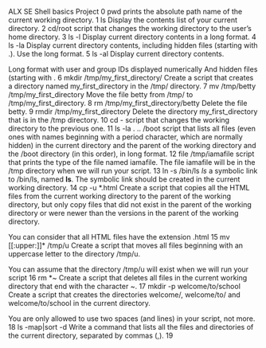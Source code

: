 ALX SE Shell basics Project
0 pwd prints the absolute path name of the current working directory.
1 ls Display the contents list of your current directory. 
2 cd/root script that changes the working directory to the user’s home directory.
3 ls -l Display current directory contents in a long format.
4 ls -la Display current directory contents, including hidden files (starting with .). Use the long format.
5 ls -al Display current directory contents.

Long format
with user and group IDs displayed numerically
And hidden files (starting with .
6 mkdir /tmp/my_first_directory/ Create a script that creates a directory named my_first_directory in the /tmp/ directory.
7 mv /tmp/betty /tmp/my_first_directory Move the file betty from /tmp/ to /tmp/my_first_directory.
8 rm /tmp/my_first_directory/betty Delete the file betty.
9 rmdir /tmp/my_first_directory Delete the directory my_first_directory that is in the /tmp directory.
10 cd - script that changes the working directory to the previous one.
11 ls -la . .. /boot script that lists all files (even ones with names beginning with a period character, which are normally hidden) in the current directory and the parent of the working directory and the /boot directory (in this order), in long format.
12  file /tmp/iamafile script that prints the type of the file named iamafile. The file iamafile will be in the /tmp directory when we will run your script.
13 ln -s /bin/ls _ls_ a symbolic link to /bin/ls, named __ls__. The symbolic link should be created in the current working directory.
14 cp -u *.html Create a script that copies all the HTML files from the current working directory to the parent of the working directory, but only copy files that did not exist in the parent of the working directory or were newer than the versions in the parent of the working directory.

You can consider that all HTML files have the extension .html
15 mv [[:upper:]]* /tmp/u Create a script that moves all files beginning with an uppercase letter to the directory /tmp/u.

You can assume that the directory /tmp/u will exist when we will run your script
16 rm *~ Create a script that deletes all files in the current working directory that end with the character ~.
17 mkdir -p welcome/to/school Create a script that creates the directories welcome/, welcome/to/ and welcome/to/school in the current directory.

You are only allowed to use two spaces (and lines) in your script, not more.
18 ls -map|sort -d Write a command that lists all the files and directories of the current directory, separated by commas (,).
19 
